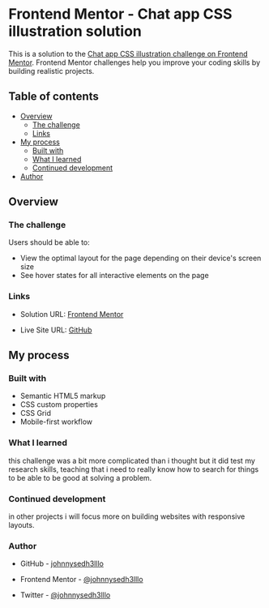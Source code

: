 # Frontend Mentor - Chat app CSS illustration solution

This is a solution to the [Chat app CSS illustration challenge on Frontend Mentor](https://www.frontendmentor.io/challenges/chat-app-css-illustration-O5auMkFqY). Frontend Mentor challenges help you improve your coding skills by building realistic projects. 

## Table of contents

- [Overview](#overview)
  - [The challenge](#the-challenge)
  - [Links](#links)
- [My process](#my-process)
  - [Built with](#built-with)
  - [What I learned](#what-i-learned)
  - [Continued development](#continued-development)
- [Author](#author)

## Overview

### The challenge

Users should be able to:

- View the optimal layout for the page depending on their device's screen size
- See hover states for all interactive elements on the page

### Links

- Solution URL: [Frontend Mentor](https://www.frontendmentor.io/solutions/responsive-chat-app-illustration-built-with-css-flexbox-and-mobile-first-DHvd-cMC20)

- Live Site URL: [GitHub](https://johnnysedh3lllo.github.io/chat-app-illustration-front-end-mentor/)


## My process

### Built with

- Semantic HTML5 markup
- CSS custom properties
- CSS Grid
- Mobile-first workflow

### What I learned
this challenge was a bit more complicated than i thought but it did test my research skills, teaching that i need to really know how to search for things to be able to be good at solving a problem.

### Continued development
in other projects i will focus more on building websites with responsive layouts.

### Author
- GitHub - [johnnysedh3lllo](https://github.com/johnnysedh3lllo)

- Frontend Mentor - [@johnnysedh3lllo](https://www.frontendmentor.io/profile/johnnysedh3lllo)

- Twitter - [@johnnysedh3lllo](https://www.twitter.com/johnnysedh3lllo)
